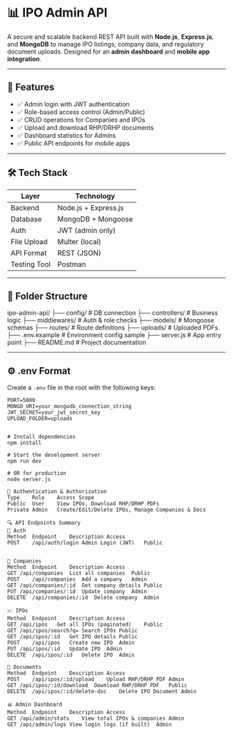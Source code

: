 # 📊 IPO Admin API

A secure and scalable backend REST API built with **Node.js**, **Express.js**, and **MongoDB** to manage IPO listings, company data, and regulatory document uploads. Designed for an **admin dashboard** and **mobile app integration**.

---

## 🚀 Features

- ✅ Admin login with JWT authentication
- ✅ Role-based access control (Admin/Public)
- ✅ CRUD operations for Companies and IPOs
- ✅ Upload and download RHP/DRHP documents
- ✅ Dashboard statistics for Admins
- ✅ Public API endpoints for mobile apps

---

## 🛠️ Tech Stack

| Layer         | Technology           |
|---------------|----------------------|
| Backend       | Node.js + Express.js |
| Database      | MongoDB + Mongoose   |
| Auth          | JWT (admin only)     |
| File Upload   | Multer (local)       |
| API Format    | REST (JSON)          |
| Testing Tool  | Postman              |

---

## 📁 Folder Structure

ipo-admin-api/
├── config/ # DB connection
├── controllers/ # Business logic
├── middlewares/ # Auth & role checks
├── models/ # Mongoose schemas
├── routes/ # Route definitions
├── uploads/ # Uploaded PDFs
├── .env.example # Environment config sample
├── server.js # App entry point
├── README.md # Project documentation



---

## ⚙️ .env Format

Create a `.env` file in the root with the following keys:

```env
PORT=5000
MONGO_URI=your_mongodb_connection_string
JWT_SECRET=your_jwt_secret_key
UPLOAD_FOLDER=uploads


# Install dependencies
npm install

# Start the development server
npm run dev

# OR for production
node server.js

🔐 Authentication & Authorization
Type	Role	Access Scope
Public	User	View IPOs, Download RHP/DRHP PDFs
Private	Admin	Create/Edit/Delete IPOs, Manage Companies & Docs

🔍 API Endpoints Summary
📁 Auth
Method	Endpoint	Description	Access
POST	/api/auth/login	Admin Login (JWT)	Public


🏢 Companies
Method	Endpoint	Description	Access
GET	/api/companies	List all companies	Public
POST	/api/companies	Add a company	Admin
GET	/api/companies/:id	Get company details	Public
PUT	/api/companies/:id	Update company	Admin
DELETE	/api/companies/:id	Delete company	Admin

📈 IPOs
Method	Endpoint	Description	Access
GET	/api/ipos	Get all IPOs (paginated)	Public
GET	/api/ipos/search?q=	Search IPOs	Public
GET	/api/ipos/:id	Get IPO details	Public
POST	/api/ipos	Create new IPO	Admin
PUT	/api/ipos/:id	Update IPO	Admin
DELETE	/api/ipos/:id	Delete IPO	Admin

📄 Documents
Method	Endpoint	Description	Access
POST	/api/ipos/:id/upload	Upload RHP/DRHP PDF	Admin
GET	/api/ipos/:id/download	Download RHP/DRHP PDF	Public
DELETE	/api/ipos/:id/delete-doc	Delete IPO Document	Admin

📊 Admin Dashboard
Method	Endpoint	Description	Access
GET	/api/admin/stats	View total IPOs & companies	Admin
GET	/api/admin/logs	View login logs (if built)	Admin

